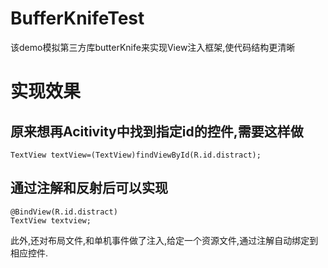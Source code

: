# BufferKnifeTest
该demo模拟第三方库butterKnife来实现View注入框架,使代码结构更清晰
# 实现效果
## 原来想再Acitivity中找到指定id的控件,需要这样做

    TextView textView=(TextView)findViewById(R.id.distract);
## 通过注解和反射后可以实现
    @BindView(R.id.distract)
    TextView textview;
此外,还对布局文件,和单机事件做了注入,给定一个资源文件,通过注解自动绑定到相应控件.
